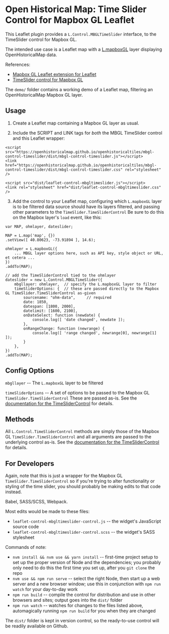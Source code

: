 # Open Historical Map: Time Slider Control for Mapbox GL Leaflet

This Leaflet plugin provides a `L.Control.MBGLTimeSlider` interface, to the TimeSlider control for Mapbox GL.

The intended use case is a Leaflet map with a [L.mapboxGL](https://github.com/mapbox/mapbox-gl-leaflet) layer displaying OpenHistoricalMap data.

References:
* [Mapbox GL Leaflet extension for Leaflet](https://github.com/mapbox/mapbox-gl-leaflet)
* [TimeSlider control for Mapbox GL](https://github.com/OpenHistoricalMap/openhistoricaltiles/tree/gh-pages/mbgl-control-timeslider)

The `demo/` folder contains a working demo of a Leaflet map, filtering an OpenHistoricalMap Mapbox GL layer.



## Usage

1. Create a Leaflet map containing a Mapbox GL layer as usual.

2. Include the SCRIPT and LINK tags for _both_ the MBGL TimeSlider control and this Leaflet wrapper:
```
<script src="https://openhistoricalmap.github.io/openhistoricaltiles/mbgl-control-timeslider/dist/mbgl-control-timeslider.js"></script>
<link href="https://openhistoricalmap.github.io/openhistoricaltiles/mbgl-control-timeslider/dist/mbgl-control-timeslider.css" rel="stylesheet" />

<script src="dist/leaflet-control-mbgltimeslider.js"></script>
<link rel="stylesheet" href="dist/leaflet-control-mbgltimeslider.css" />
```

3. Add the control to your Leaflet map, configuring which `L.mapboxGL` layer is to be filtered data source should have its layers filtered, and passing other parameters to the `TimeSlider.TimeSliderControl` Be sure to do this on the Mapbox layer's `load` event, like this:
```
var MAP, ohmlayer, dateslider;

MAP = L.map('map', {})
.setView([ 40.80623, -73.91894 ], 14.6);

ohmlayer = L.mapboxGL({
    ... MBGL layer options here, such as API key, style object or URL, et cetera ...
})
.addTo(MAP);

// add the TimeSliderControl tied to the ohmlayer
dateslider = new L.Control.MBGLTimeSlider({
    mbgllayer: ohmlayer,  // specify the L.mapboxGL layer to filter
    timeSliderOptions: {  // these are passed directly to the Mapbox GL TimeSlider.TimeSliderControl as-given
        sourcename: "ohm-data",     // required
        date: 1850,
        datespan: [1800, 2000],
        datelimit: [1600, 2100],
        onDateSelect: function (newdate) {
            console.log([ 'date changed', newdate ]);
        },
        onRangeChange: function (newrange) {
            console.log([ 'range changed', newrange[0], newrange[1] ]);
        }
    },
})
.addTo(MAP);
```



## Config Options

`mbgllayer` -- The `L.mapboxGL` layer to be filtered

`timeSliderOptions` -- A set of options to be passed to the Mapbox GL `TimeSlider.TimeSliderControl` These are passed as-is. See the [documentation for the TimeSliderControl](https://github.com/OpenHistoricalMap/openhistoricaltiles/tree/gh-pages/mbgl-control-timeslider) for details.



## Methods

All `L.Control.TimeSliderControl` methods are simply those of the Mapbox GL `TimeSlider.TimeSliderControl` and all arguments are passed to the underlying control as-is. See the [documentation for the TimeSliderControl](https://github.com/OpenHistoricalMap/openhistoricaltiles/tree/gh-pages/mbgl-control-timeslider) for details.


## For Developers

Again, note that this is just a wrapper for the Mapbox GL `TimeSlider.TimeSliderControl` so if you're trying to alter functionality or styling of the time slider, you should probably be making edits to that code instead.

Babel, SASS/SCSS, Webpack.

Most edits would be made to these files:
* `leaflet-control-mbgltimeslider-control.js` -- the widget's JavaScript source code
* `leaflet-control-mbgltimeslider-control.scss` -- the widget's SASS stylesheet

Commands of note:
* `nvm install && nvm use && yarn install` -- first-time project setup to set up the proper version of Node and the dependencies; you probably only need to do this the first time you set up, after you `git clone` the repo
* `nvm use && npm run serve` -- select the right Node, then start up a web server and a new browser window; use this in conjunction with `npm run watch` for your day-to-day work
* `npm run build` -- compile the control for distribution and use in other browsers and sites; output goes into the `dist/` folder
* `npm run watch` -- watches for changes to the files listed above, automagically running `npm run build` for you when they are changed

The `dist/` folder is kept in version control, so the ready-to-use control will be readily available on Github.
